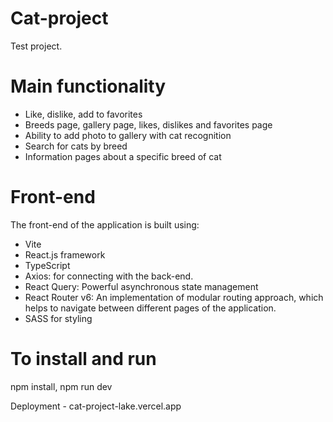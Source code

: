 # Cat-project

Test project.

# Main functionality
- Like, dislike, add to favorites
- Breeds page, gallery page, likes, dislikes and favorites page
- Ability to add photo to gallery with cat recognition
- Search for cats by breed
- Information pages about a specific breed of cat
  
# Front-end 
The front-end of the application is built using:
- Vite
- React.js framework
- TypeScript
- Axios: for connecting with the back-end.
- React Query: Powerful asynchronous state management
- React Router v6: An implementation of modular routing approach, which helps to navigate between different pages of the application.
- SASS for styling

 # To install and run

npm install, npm run dev

Deployment - cat-project-lake.vercel.app
